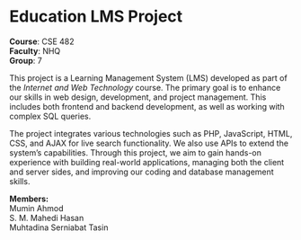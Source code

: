 # Education LMS Project

**Course**: CSE 482  
**Faculty**: NHQ  
**Group**: 7  

This project is a Learning Management System (LMS) developed as part of the *Internet and Web Technology* course. The primary goal is to enhance our skills in web design, development, and project management. This includes both frontend and backend development, as well as working with complex SQL queries.

The project integrates various technologies such as PHP, JavaScript, HTML, CSS, and AJAX for live search functionality. We also use APIs to extend the system’s capabilities. Through this project, we aim to gain hands-on experience with building real-world applications, managing both the client and server sides, and improving our coding and database management skills.

**Members:**   
Mumin Ahmod  
S. M. Mahedi Hasan  
Muhtadina Serniabat Tasin  
